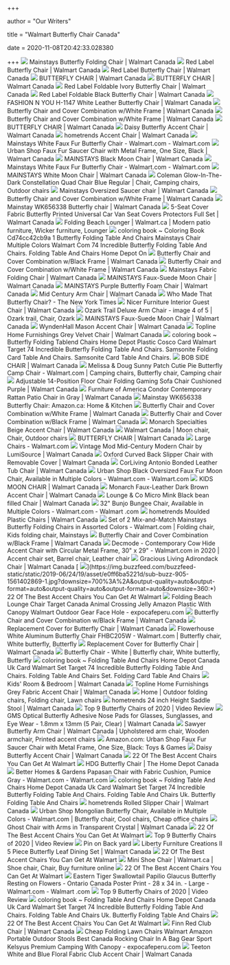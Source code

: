 +++
        
author = "Our Writers"
        
title = "Walmart Butterfly Chair Canada"
        
date = 2020-11-08T20:42:33.028380
        
+++
[ ![](https://i5.walmartimages.ca/images/Enlarge/004/189/999999-886783004189.jpg)](https://i5.walmartimages.ca/images/Enlarge/004/189/999999-886783004189.jpg) Mainstays Butterfly Folding Chair | Walmart Canada
[ ![](https://i5.walmartimages.ca/images/Large/004/257/999999-886783004257.jpg)](https://i5.walmartimages.ca/images/Large/004/257/999999-886783004257.jpg) Red Label Butterfly Chair | Walmart Canada
[ ![](https://i5.walmartimages.ca/images/Large/004/240/999999-886783004240.jpg)](https://i5.walmartimages.ca/images/Large/004/240/999999-886783004240.jpg) Red Label Butterfly Chair | Walmart Canada
[ ![](https://i5.walmartimages.ca/images/Enlarge/053/576/6000200053576.jpg)](https://i5.walmartimages.ca/images/Enlarge/053/576/6000200053576.jpg) BUTTERFLY CHAIR | Walmart Canada
[ ![](https://i5.walmartimages.ca/images/Enlarge/053/581/6000200053581.jpg)](https://i5.walmartimages.ca/images/Enlarge/053/581/6000200053581.jpg) BUTTERFLY CHAIR | Walmart Canada
[ ![](https://i5.walmartimages.ca/images/Enlarge/002/918/999999-886783002918.jpg)](https://i5.walmartimages.ca/images/Enlarge/002/918/999999-886783002918.jpg) Red Label Foldable Ivory Butterfly Chair | Walmart Canada
[ ![](https://i5.walmartimages.ca/images/Large/002/925/999999-886783002925.jpg)](https://i5.walmartimages.ca/images/Large/002/925/999999-886783002925.jpg) Red Label Foldable Black Butterfly Chair | Walmart Canada
[ ![](https://i5.walmartimages.com/asr/c9a5887e-a73a-4e70-b0b1-e3c6cdbd4d5b_1.8bed4dc0ccfee57303d3557e60de17ee.jpeg?odnHeight=450&odnWidth=450&odnBg=ffffff)](https://i5.walmartimages.com/asr/c9a5887e-a73a-4e70-b0b1-e3c6cdbd4d5b_1.8bed4dc0ccfee57303d3557e60de17ee.jpeg?odnHeight=450&odnWidth=450&odnBg=ffffff) FASHION N YOU H-1147 White Leather Butterfly Chair | Walmart Canada
[ ![](https://i5.walmartimages.com/asr/2bd67078-780b-47fd-8bdf-8695de02e43a_1.e9cfefc3e9251ad6ebc95ad52b6e52ea.jpeg?odnHeight=450&odnWidth=450&odnBg=ffffff)](https://i5.walmartimages.com/asr/2bd67078-780b-47fd-8bdf-8695de02e43a_1.e9cfefc3e9251ad6ebc95ad52b6e52ea.jpeg?odnHeight=450&odnWidth=450&odnBg=ffffff) Butterfly Chair and Cover Combination w/White Frame | Walmart Canada
[ ![](https://i5.walmartimages.com/asr/c8d286ac-d619-424a-9669-2cdd6a355905_1.d7d4fdafab41092f91d973337c081716.jpeg?odnHeight=450&odnWidth=450&odnBg=ffffff)](https://i5.walmartimages.com/asr/c8d286ac-d619-424a-9669-2cdd6a355905_1.d7d4fdafab41092f91d973337c081716.jpeg?odnHeight=450&odnWidth=450&odnBg=ffffff) Butterfly Chair and Cover Combination w/White Frame | Walmart Canada
[ ![](https://i5.walmartimages.ca/images/Large/053/631/6000200053631.jpg)](https://i5.walmartimages.ca/images/Large/053/631/6000200053631.jpg) BUTTERFLY CHAIR | Walmart Canada
[ ![](https://i5.walmartimages.ca/images/Large/592/751/6000200592751.jpg)](https://i5.walmartimages.ca/images/Large/592/751/6000200592751.jpg) Daisy Butterfly Accent Chair | Walmart Canada
[ ![](https://i5.walmartimages.ca/images/Enlarge/096/339/999999-753793096339.jpg)](https://i5.walmartimages.ca/images/Enlarge/096/339/999999-753793096339.jpg) hometrends Accent Chair | Walmart Canada
[ ![](https://i5.walmartimages.com/asr/eb4a9bed-a6f4-489c-a3bd-618698278583_1.420f86ae253b4bfe25ff25441495c9c1.jpeg?odnWidth=282&odnHeight=282&odnBg=ffffff)](https://i5.walmartimages.com/asr/eb4a9bed-a6f4-489c-a3bd-618698278583_1.420f86ae253b4bfe25ff25441495c9c1.jpeg?odnWidth=282&odnHeight=282&odnBg=ffffff) Mainstays White Faux Fur Butterfly Chair - Walmart.com - Walmart.com
[ ![](https://i5.walmartimages.com/asr/cca5cff1-c2e2-4d2f-9d54-8ffcfe50945a_1.244e918f7a2e457cd13db5f04a9fcf11.jpeg?odnHeight=450&odnWidth=450&odnBg=ffffff)](https://i5.walmartimages.com/asr/cca5cff1-c2e2-4d2f-9d54-8ffcfe50945a_1.244e918f7a2e457cd13db5f04a9fcf11.jpeg?odnHeight=450&odnWidth=450&odnBg=ffffff) Urban Shop Faux Fur Saucer Chair with Metal Frame, One Size, Black | Walmart  Canada
[ ![](https://i5.walmartimages.ca/images/Enlarge/004/165/886783004165.jpg)](https://i5.walmartimages.ca/images/Enlarge/004/165/886783004165.jpg) MAINSTAYS Black Moon Chair | Walmart Canada
[ ![](https://i5.walmartimages.com/asr/cdd81a8e-a72c-42bb-a4ac-38fa3d397885_2.ed28e596427a8863a8cb4aac030aa86a.jpeg?odnWidth=612&odnHeight=612&odnBg=ffffff)](https://i5.walmartimages.com/asr/cdd81a8e-a72c-42bb-a4ac-38fa3d397885_2.ed28e596427a8863a8cb4aac030aa86a.jpeg?odnWidth=612&odnHeight=612&odnBg=ffffff) Mainstays White Faux Fur Butterfly Chair - Walmart.com - Walmart.com
[ ![](https://i5.walmartimages.ca/images/Enlarge/004/172/886783004172.jpg)](https://i5.walmartimages.ca/images/Enlarge/004/172/886783004172.jpg) MAINSTAYS White Moon Chair | Walmart Canada
[ ![](https://i.pinimg.com/originals/7e/ef/16/7eef16aa29378f7562727dfb5dc32176.jpg)](https://i.pinimg.com/originals/7e/ef/16/7eef16aa29378f7562727dfb5dc32176.jpg) Coleman Glow-In-The-Dark Constellation Quad Chair Blue Regular | Chair,  Camping chairs, Outdoor chairs
[ ![](https://i5.walmartimages.ca/images/Enlarge/301/198/6000201301198.jpg)](https://i5.walmartimages.ca/images/Enlarge/301/198/6000201301198.jpg) Mainstays Oversized Saucer chair | Walmart Canada
[ ![](https://i5.walmartimages.com/asr/8a12cd89-b05e-48c0-90f6-761d677b7b2d_1.d8b17acc40c7dcb44c20c7d556e5ee15.jpeg)](https://i5.walmartimages.com/asr/8a12cd89-b05e-48c0-90f6-761d677b7b2d_1.d8b17acc40c7dcb44c20c7d556e5ee15.jpeg) Butterfly Chair and Cover Combination w/White Frame | Walmart Canada
[ ![](https://i5.walmartimages.com/asr/b76919b5-b00f-4512-9a62-5ca124c03fba_1.04782158b3ad244a6e158cb4ddacf136.jpeg)](https://i5.walmartimages.com/asr/b76919b5-b00f-4512-9a62-5ca124c03fba_1.04782158b3ad244a6e158cb4ddacf136.jpeg) Mainstay WK656338 Butterfly chair | Walmart Canada
[ ![](https://i5.walmartimages.com/asr/658b4f74-5c57-48da-8272-12eac76b7a04_1.16da2a38fd747f78b2d3a65404456016.jpeg?odnHeight=450&odnWidth=450&odnBg=ffffff)](https://i5.walmartimages.com/asr/658b4f74-5c57-48da-8272-12eac76b7a04_1.16da2a38fd747f78b2d3a65404456016.jpeg?odnHeight=450&odnWidth=450&odnBg=ffffff) 5-Seat Cover Fabric Butterfly Printed Universal Car Van Seat Covers  Protectors Full Set | Walmart Canada
[ ![](https://i.pinimg.com/originals/14/57/69/1457692cbffe67af65ccaeb52c560e90.jpg)](https://i.pinimg.com/originals/14/57/69/1457692cbffe67af65ccaeb52c560e90.jpg) Folding Beach Lounger | Walmart.ca | Modern patio furniture, Wicker  furniture, Lounger
[ ![](https://www.tomkatproject.com/wp-content/uploads/coloring-book-cd74cc42cb9a_1-butterfly-folding-table-and-chairs-mainstays-chair-multiple-colors-walmart-com-scaled.jpeg)](https://www.tomkatproject.com/wp-content/uploads/coloring-book-cd74cc42cb9a_1-butterfly-folding-table-and-chairs-mainstays-chair-multiple-colors-walmart-com-scaled.jpeg) coloring book ~ Coloring Book Cd74cc42cb9a 1 Butterfly Folding Table And  Chairs Mainstays Chair Multiple Colors Walmart Com 74 Incredible Butterfly  Folding Table And Chairs. Folding Table And Chairs Home Depot On
[ ![](https://i5.walmartimages.com/asr/154ca73d-dded-4398-b227-94201425869a_1.9d70712be3329f55831bb7b7f7e23e03.jpeg?odnHeight=450&odnWidth=450&odnBg=ffffff)](https://i5.walmartimages.com/asr/154ca73d-dded-4398-b227-94201425869a_1.9d70712be3329f55831bb7b7f7e23e03.jpeg?odnHeight=450&odnWidth=450&odnBg=ffffff) Butterfly Chair and Cover Combination w/Black Frame | Walmart Canada
[ ![](https://i5.walmartimages.com/asr/90bb3f12-fa79-45b4-be38-98b2e4140749_1.3d081eebeba8c228a96edb030f7da9ee.jpeg)](https://i5.walmartimages.com/asr/90bb3f12-fa79-45b4-be38-98b2e4140749_1.3d081eebeba8c228a96edb030f7da9ee.jpeg) Butterfly Chair and Cover Combination w/White Frame | Walmart Canada
[ ![](https://i5.walmartimages.ca/images/Enlarge/160/853/6000199160853.jpg)](https://i5.walmartimages.ca/images/Enlarge/160/853/6000199160853.jpg) Mainstays Fabric Folding Chair | Walmart Canada
[ ![](https://i5.walmartimages.ca/images/Large/607/638/607638.jpg)](https://i5.walmartimages.ca/images/Large/607/638/607638.jpg) MAINSTAYS Faux-Suede Moon Chair | Walmart Canada
[ ![](https://i5.walmartimages.ca/images/Enlarge/765/8_1/999999-63108757658_1.jpg)](https://i5.walmartimages.ca/images/Enlarge/765/8_1/999999-63108757658_1.jpg) MAINSTAYS Purple Butterfly Foam Chair | Walmart Canada
[ ![](https://i5.walmartimages.ca/images/Large/225/517/6000199225517.jpg)](https://i5.walmartimages.ca/images/Large/225/517/6000199225517.jpg) Mid Century Arm Chair | Walmart Canada
[ ![](https://static01.nyt.com/images/2012/03/11/magazine/11wmt_span/11wmt_span-articleLarge-v2.jpg?quality=75&auto=webp&disable=upscale)](https://static01.nyt.com/images/2012/03/11/magazine/11wmt_span/11wmt_span-articleLarge-v2.jpg?quality=75&auto=webp&disable=upscale) Who Made That Butterfly Chair? - The New York Times
[ ![](https://i5.walmartimages.ca/images/Large/416/-bk/999999-AP416-BK.jpg)](https://i5.walmartimages.ca/images/Large/416/-bk/999999-AP416-BK.jpg) Nicer Furniture Interior Guest Chair | Walmart Canada
[ ![](https://i.pinimg.com/474x/b1/0f/a9/b10fa96b4b71307fda328b92dd9c0d38.jpg)](https://i.pinimg.com/474x/b1/0f/a9/b10fa96b4b71307fda328b92dd9c0d38.jpg) Ozark Trail Deluxe Arm Chair - image 4 of 5 | Ozark trail, Chair, Ozark
[ ![](https://i5.walmartimages.ca/images/Large/069/604/6000187069604.jpg)](https://i5.walmartimages.ca/images/Large/069/604/6000187069604.jpg) MAINSTAYS Faux-Suede Moon Chair | Walmart Canada
[ ![](https://i5.walmartimages.ca/images/Large/355/040/6000197355040.jpg)](https://i5.walmartimages.ca/images/Large/355/040/6000197355040.jpg) WyndenHall Mason Accent Chair | Walmart Canada
[ ![](https://i5.walmartimages.ca/images/Large/762/941/6000199762941.jpg)](https://i5.walmartimages.ca/images/Large/762/941/6000199762941.jpg) Topline Home Furnishings Grey Velvet Chair | Walmart Canada
[ ![](http://www.tomkatproject.com/wp-content/uploads/butterfly-folding-tablend-chairs-home-depot-plastic-cosco-card-walmart-target.jpg)](http://www.tomkatproject.com/wp-content/uploads/butterfly-folding-tablend-chairs-home-depot-plastic-cosco-card-walmart-target.jpg) coloring book ~ Butterfly Folding Tablend Chairs Home Depot Plastic Cosco  Card Walmart Target 74 Incredible Butterfly Folding Table And Chairs.  Samsonite Folding Card Table And Chairs. Samsonite Card Table And Chairs.
[ ![](https://i5.walmartimages.ca/images/Large/415/988/6000199415988.jpg)](https://i5.walmartimages.ca/images/Large/415/988/6000199415988.jpg) BOB SIDE CHAIR | Walmart Canada
[ ![](https://i.pinimg.com/originals/1e/9a/e0/1e9ae002a773f0eec34cfac0583b2d33.jpg)](https://i.pinimg.com/originals/1e/9a/e0/1e9ae002a773f0eec34cfac0583b2d33.jpg) Melissa & Doug Sunny Patch Cutie Pie Butterfly Camp Chair - Walmart.com |  Camping chairs, Butterfly chair, Camping chair
[ ![](https://i5.walmartimages.com/asr/b8fd4496-3382-4dc8-8dee-80d147e83997_1.4ad74ee7bb999c91662d292a7aa8fcec.jpeg?odnHeight=450&odnWidth=450&odnBg=ffffff)](https://i5.walmartimages.com/asr/b8fd4496-3382-4dc8-8dee-80d147e83997_1.4ad74ee7bb999c91662d292a7aa8fcec.jpeg?odnHeight=450&odnWidth=450&odnBg=ffffff) Adjustable 14-Position Floor Chair Folding Gaming Sofa Chair Cushioned  Purple | Walmart Canada
[ ![](https://i5.walmartimages.com/asr/6509bcb8-6005-48fa-844c-d7bab764e0a0_1.b2e8951fb78d2d1a3633fe87087795f3.jpeg?odnHeight=2000&odnWidth=2000&odnBg=ffffff)](https://i5.walmartimages.com/asr/6509bcb8-6005-48fa-844c-d7bab764e0a0_1.b2e8951fb78d2d1a3633fe87087795f3.jpeg?odnHeight=2000&odnWidth=2000&odnBg=ffffff) Furniture of America Condor Contemporary Rattan Patio Chair in Gray | Walmart  Canada
[ ![](https://images-na.ssl-images-amazon.com/images/I/41g989DLmqL._AC_.jpg)](https://images-na.ssl-images-amazon.com/images/I/41g989DLmqL._AC_.jpg) Mainstay WK656338 Butterfly Chair: Amazon.ca: Home & Kitchen
[ ![](https://i5.walmartimages.com/asr/ac389fd4-36a8-4495-9ba0-7c7482e16d94_1.8a13216353ecdcffc4cc74e31feb328d.jpeg?odnHeight=450&odnWidth=450&odnBg=ffffff)](https://i5.walmartimages.com/asr/ac389fd4-36a8-4495-9ba0-7c7482e16d94_1.8a13216353ecdcffc4cc74e31feb328d.jpeg?odnHeight=450&odnWidth=450&odnBg=ffffff) Butterfly Chair and Cover Combination w/White Frame | Walmart Canada
[ ![](https://i5.walmartimages.com/asr/154ca73d-dded-4398-b227-94201425869a_1.9d70712be3329f55831bb7b7f7e23e03.jpeg?odnHeight=2000&odnWidth=2000&odnBg=ffffff)](https://i5.walmartimages.com/asr/154ca73d-dded-4398-b227-94201425869a_1.9d70712be3329f55831bb7b7f7e23e03.jpeg?odnHeight=2000&odnWidth=2000&odnBg=ffffff) Butterfly Chair and Cover Combination w/Black Frame | Walmart Canada
[ ![](https://i5.walmartimages.ca/images/Large/010/522/999999-680796010522.jpg)](https://i5.walmartimages.ca/images/Large/010/522/999999-680796010522.jpg) Monarch Specialties Beige Accent Chair | Walmart Canada
[ ![](https://i.pinimg.com/originals/c7/0f/90/c70f90cde885f444888241b2e099825b.jpg)](https://i.pinimg.com/originals/c7/0f/90/c70f90cde885f444888241b2e099825b.jpg) Walmart Canada | Moon chair, Chair, Outdoor chairs
[ ![](https://i5.walmartimages.ca/images/Thumbnails/991/259/6000200991259.jpg)](https://i5.walmartimages.ca/images/Thumbnails/991/259/6000200991259.jpg) BUTTERFLY CHAIR | Walmart Canada
[ ![](https://i5.walmartimages.com/asr/4ebab350-5690-4989-a9d4-b45375a3b497_1.29bf1ab091795644e567ca96485d3535.jpeg)](https://i5.walmartimages.com/asr/4ebab350-5690-4989-a9d4-b45375a3b497_1.29bf1ab091795644e567ca96485d3535.jpeg) Large Chairs - Walmart.com
[ ![](https://i5.walmartimages.ca/images/Large/376/696/6000199376696.jpg)](https://i5.walmartimages.ca/images/Large/376/696/6000199376696.jpg) Vintage Mod Mid-Century Modern Chair by LumiSource | Walmart Canada
[ ![](https://i5.walmartimages.ca/images/Large/637/061/6000201637061.jpg)](https://i5.walmartimages.ca/images/Large/637/061/6000201637061.jpg) Oxford Curved Back Slipper Chair with Removable Cover | Walmart Canada
[ ![](https://i5.walmartimages.ca/images/Large/994/900/999999-776069994900.jpg)](https://i5.walmartimages.ca/images/Large/994/900/999999-776069994900.jpg) CorLiving Antonio Bonded Leather Tub Chair | Walmart Canada
[ ![](https://i5.walmartimages.com/asr/7042f03a-1376-4926-8892-92be3126cfd0.538be5c917466d2291a80170f8400655.jpeg?odnWidth=612&odnHeight=612&odnBg=ffffff)](https://i5.walmartimages.com/asr/7042f03a-1376-4926-8892-92be3126cfd0.538be5c917466d2291a80170f8400655.jpeg?odnWidth=612&odnHeight=612&odnBg=ffffff) Urban Shop Black Oversized Faux Fur Moon Chair, Available in Multiple  Colors - Walmart.com - Walmart.com
[ ![](https://i5.walmartimages.ca/images/Enlarge/603/506/6000199603506.jpg)](https://i5.walmartimages.ca/images/Enlarge/603/506/6000199603506.jpg) KIDS MOON CHAIR | Walmart Canada
[ ![](https://i5.walmartimages.ca/images/Large/784/113/784113.jpg)](https://i5.walmartimages.ca/images/Large/784/113/784113.jpg) Monarch Faux-Leather Dark Brown Accent Chair | Walmart Canada
[ ![](https://i5.walmartimages.ca/images/Large/588/786/6000199588786.jpg)](https://i5.walmartimages.ca/images/Large/588/786/6000199588786.jpg) Lounge & Co Micro Mink Black bean filled Chair | Walmart Canada
[ ![](https://i5.walmartimages.com/asr/a808a732-9ec5-4b98-b14f-d480b6e0f0b6_2.d70edd4d69b2772958317a26e98b5e72.jpeg?odnWidth=612&odnHeight=612&odnBg=ffffff)](https://i5.walmartimages.com/asr/a808a732-9ec5-4b98-b14f-d480b6e0f0b6_2.d70edd4d69b2772958317a26e98b5e72.jpeg?odnWidth=612&odnHeight=612&odnBg=ffffff) 32" Bunjo Bungee Chair, Available in Multiple Colors - Walmart.com - Walmart .com
[ ![](https://i5.walmartimages.ca/images/Large/788/713/999999-20972788713.jpg)](https://i5.walmartimages.ca/images/Large/788/713/999999-20972788713.jpg) hometrends Moulded Plastic Chairs | Walmart Canada
[ ![](https://i.pinimg.com/originals/f8/92/05/f892059bb39d87a7e019a0c57989b0f4.jpg)](https://i.pinimg.com/originals/f8/92/05/f892059bb39d87a7e019a0c57989b0f4.jpg) Set of 2 Mix-and-Match Mainstays Butterfly Folding Chairs in Assorted  Colors - Walmart.com | Folding chair, Kids folding chair, Mainstays
[ ![](https://i5.walmartimages.com/asr/ec6e5317-2c9c-489c-a289-a6912a8c23e3_1.ff14884d3f76c94b251c7757ae75043f.jpeg)](https://i5.walmartimages.com/asr/ec6e5317-2c9c-489c-a289-a6912a8c23e3_1.ff14884d3f76c94b251c7757ae75043f.jpeg) Butterfly Chair and Cover Combination w/Black Frame | Walmart Canada
[ ![](https://i.pinimg.com/originals/6e/39/fd/6e39fd7ea6cd869fb95ae379d88a2520.jpg)](https://i.pinimg.com/originals/6e/39/fd/6e39fd7ea6cd869fb95ae379d88a2520.jpg) Decmode - Contemporary Cow Hide Accent Chair with Circular Metal Frame, 30"  x 29" - Walmart.com in 2020 | Accent chair set, Barrel chair, Leather chair
[ ![](https://i5.walmartimages.ca/images/Enlarge/116/127/999999-064594116127.jpg)](https://i5.walmartimages.ca/images/Enlarge/116/127/999999-064594116127.jpg) Gracious Living Adirondack Chair | Walmart Canada
[ ![](https://img.buzzfeed.com/buzzfeed-static/static/2019-06/24/19/asset/e0ff6ba5221d/sub-buzz-905-1561402869-1.jpg?downsize=700%3A%2A&output-quality=auto&output-format=auto&output-quality=auto&output-format=auto&downsize=360:*)](https://img.buzzfeed.com/buzzfeed-static/static/2019-06/24/19/asset/e0ff6ba5221d/sub-buzz-905-1561402869-1.jpg?downsize=700%3A%2A&output-quality=auto&output-format=auto&output-quality=auto&output-format=auto&downsize=360:*) 22 Of The Best Accent Chairs You Can Get At Walmart
[ ![](https://www.expocafeperu.com/w/2020/07/folding-beach-lounge-chair-target-canada-animal-crossing-jelly-amazon-plastic-with-canopy-walmart.jpg)](https://www.expocafeperu.com/w/2020/07/folding-beach-lounge-chair-target-canada-animal-crossing-jelly-amazon-plastic-with-canopy-walmart.jpg) Folding Beach Lounge Chair Target Canada Animal Crossing Jelly Amazon  Plastic With Canopy Walmart Outdoor Gear Face Hole - expocafeperu.com
[ ![](https://i5.walmartimages.com/asr/1bdd8fb5-2746-4440-aeed-639877ac37d0_1.59b08fc76ff3ffb988a13a3472110b33.jpeg)](https://i5.walmartimages.com/asr/1bdd8fb5-2746-4440-aeed-639877ac37d0_1.59b08fc76ff3ffb988a13a3472110b33.jpeg) Butterfly Chair and Cover Combination w/Black Frame | Walmart Canada
[ ![](https://i5.walmartimages.com/asr/eb357b31-3242-4571-afa2-877602bf51f2_1.221fd30eb3c0318f7a8e0a7fe359d522.jpeg?odnHeight=450&odnWidth=450&odnBg=ffffff)](https://i5.walmartimages.com/asr/eb357b31-3242-4571-afa2-877602bf51f2_1.221fd30eb3c0318f7a8e0a7fe359d522.jpeg?odnHeight=450&odnWidth=450&odnBg=ffffff) Replacement Cover for Butterfly Chair | Walmart Canada
[ ![](https://i.pinimg.com/originals/cf/7b/35/cf7b3549d933268bed0f4dae45a90ef1.jpg)](https://i.pinimg.com/originals/cf/7b/35/cf7b3549d933268bed0f4dae45a90ef1.jpg) Flowerhouse White Aluminum Butterfly Chair FHBC205W - Walmart.com | Butterfly  chair, White butterfly, Butterfly
[ ![](https://i5.walmartimages.com/asr/701af114-0e6a-4c6b-8457-eacda617f3fb_1.2ece4dfa43bece7bb800d2c959778d61.jpeg?odnHeight=450&odnWidth=450&odnBg=ffffff)](https://i5.walmartimages.com/asr/701af114-0e6a-4c6b-8457-eacda617f3fb_1.2ece4dfa43bece7bb800d2c959778d61.jpeg?odnHeight=450&odnWidth=450&odnBg=ffffff) Replacement Cover for Butterfly Chair | Walmart Canada
[ ![](https://i.pinimg.com/originals/8b/a9/57/8ba9579416a0d4ed4508fefb54c9da69.jpg)](https://i.pinimg.com/originals/8b/a9/57/8ba9579416a0d4ed4508fefb54c9da69.jpg) Butterfly Chair - White | Butterfly chair, White butterfly, Butterfly
[ ![](http://www.tomkatproject.com/wp-content/uploads/teak-patio-set-garden-balcony-piece-folding-table-chairs-terrace-butterfly-and-target-samsonite.jpg)](http://www.tomkatproject.com/wp-content/uploads/teak-patio-set-garden-balcony-piece-folding-table-chairs-terrace-butterfly-and-target-samsonite.jpg) coloring book ~ Folding Table And Chairs Home Depot Canada Uk Card Walmart  Set Target 74 Incredible Butterfly Folding Table And Chairs. Folding Table  And Chairs Set. Folding Card Table And Chairs
[ ![](https://i.walmartimages.ca/img/category/home-pets/tiles/2020/Week01/KidsRoom/CUS_WMS_HO-KidsRoom-Furniture_20200130_E.jpg)](https://i.walmartimages.ca/img/category/home-pets/tiles/2020/Week01/KidsRoom/CUS_WMS_HO-KidsRoom-Furniture_20200130_E.jpg) Kids' Room & Bedroom | Walmart Canada
[ ![](https://i5.walmartimages.ca/images/Large/266/284/6000202266284.jpg)](https://i5.walmartimages.ca/images/Large/266/284/6000202266284.jpg) Topline Home Furnishings Grey Fabric Accent Chair | Walmart Canada
[ ![](https://i.pinimg.com/originals/e6/ed/54/e6ed5453563910e98dae9f2aad8af7c7.jpg)](https://i.pinimg.com/originals/e6/ed/54/e6ed5453563910e98dae9f2aad8af7c7.jpg) Home | Outdoor folding chairs, Folding chair, Lawn chairs
[ ![](https://i5.walmartimages.ca/images/Large/53_/new/999999-872454211253_NEW.jpg)](https://i5.walmartimages.ca/images/Large/53_/new/999999-872454211253_NEW.jpg) hometrends 24 inch Height Saddle Stool | Walmart Canada
[ ![](https://images.ezvid.com/image/upload/c_scale,f_auto,h_720,q_auto:eco,w_1280/c_scale,h_720,l_ndz9ehddhwbbr88gh8uc,w_1280/white16by9_sqmvhu)](https://images.ezvid.com/image/upload/c_scale,f_auto,h_720,q_auto:eco,w_1280/c_scale,h_720,l_ndz9ehddhwbbr88gh8uc,w_1280/white16by9_sqmvhu) Top 9 Butterfly Chairs of 2020 | Video Review
[ ![](https://i5.walmartimages.com/asr/ba6e8f7d-1b7f-4961-9aa4-fee47420f8fe_1.9f01912bf260677d5f1e33d9308ad723.jpeg?odnHeight=2000&odnWidth=2000&odnBg=ffffff)](https://i5.walmartimages.com/asr/ba6e8f7d-1b7f-4961-9aa4-fee47420f8fe_1.9f01912bf260677d5f1e33d9308ad723.jpeg?odnHeight=2000&odnWidth=2000&odnBg=ffffff) GMS Optical Butterfly Adhesive Nose Pads for Glasses, Sunglasses, and Eye  Wear - 1.8mm x 13mm (5 Pair, Clear) | Walmart Canada
[ ![](https://i.pinimg.com/474x/48/35/bb/4835bbc64dc333e1d1276af578d7ef5c.jpg)](https://i.pinimg.com/474x/48/35/bb/4835bbc64dc333e1d1276af578d7ef5c.jpg) Sawyer Butterfly Arm Chair | Walmart Canada | Upholstered arm chair, Wooden  armchair, Printed accent chairs
[ ![](https://images-na.ssl-images-amazon.com/images/I/81c18dYWSxL._AC_SY355_.jpg)](https://images-na.ssl-images-amazon.com/images/I/81c18dYWSxL._AC_SY355_.jpg) Amazon.com: Urban Shop Faux Fur Saucer Chair with Metal Frame, One Size,  Black: Toys & Games
[ ![](https://i5.walmartimages.ca/images/Enlarge/592/754/6000200592754.jpg)](https://i5.walmartimages.ca/images/Enlarge/592/754/6000200592754.jpg) Daisy Butterfly Accent Chair | Walmart Canada
[ ![](https://img.buzzfeed.com/buzzfeed-static/static/2019-06/24/15/asset/afb8065c31d4/sub-buzz-1189-1561390354-1.jpg?downsize=900:*&output-format=auto&output-quality=auto)](https://img.buzzfeed.com/buzzfeed-static/static/2019-06/24/15/asset/afb8065c31d4/sub-buzz-1189-1561390354-1.jpg?downsize=900:*&output-format=auto&output-quality=auto) 22 Of The Best Accent Chairs You Can Get At Walmart
[ ![](https://homedepot.scene7.com/is/image/homedepotcanada/p_1001200094.jpg?wid=1000&hei=1000&op_sharpen=1)](https://homedepot.scene7.com/is/image/homedepotcanada/p_1001200094.jpg?wid=1000&hei=1000&op_sharpen=1) HDG Butterfly Chair | The Home Depot Canada
[ ![](https://i5.walmartimages.com/asr/4bab2143-c746-4df8-a0ba-a994acb60cfe_4.c4d5afcb9ad9011a15d78073616e6d3e.jpeg?odnWidth=612&odnHeight=612&odnBg=ffffff)](https://i5.walmartimages.com/asr/4bab2143-c746-4df8-a0ba-a994acb60cfe_4.c4d5afcb9ad9011a15d78073616e6d3e.jpeg?odnWidth=612&odnHeight=612&odnBg=ffffff) Better Homes & Gardens Papasan Chair with Fabric Cushion, Pumice Gray -  Walmart.com - Walmart.com
[ ![](http://www.tomkatproject.com/wp-content/uploads/coloring-book-butterfly-folding-table-and-chairs-incredible-cartoon-png-download-free-transparent-kisspng.jpg)](http://www.tomkatproject.com/wp-content/uploads/coloring-book-butterfly-folding-table-and-chairs-incredible-cartoon-png-download-free-transparent-kisspng.jpg) coloring book ~ Folding Table And Chairs Home Depot Canada Uk Card Walmart  Set Target 74 Incredible Butterfly Folding Table And Chairs. Folding Table  And Chairs Uk. Butterfly Folding Table And Chairs
[ ![](https://i5.walmartimages.ca/images/Enlarge/996/998/999999-753793996998.jpg)](https://i5.walmartimages.ca/images/Enlarge/996/998/999999-753793996998.jpg) hometrends Rolled Slipper Chair | Walmart Canada
[ ![](https://i.pinimg.com/originals/db/61/17/db61176ed67f96e739300d1d966ac921.jpg)](https://i.pinimg.com/originals/db/61/17/db61176ed67f96e739300d1d966ac921.jpg) Urban Shop Mongolian Butterfly Chair, Available in Multiple Colors - Walmart.com  | Butterfly chair, Cool chairs, Cheap office chairs
[ ![](https://i5.walmartimages.ca/images/Large/855/472/6000199855472.jpg)](https://i5.walmartimages.ca/images/Large/855/472/6000199855472.jpg) Ghost Chair with Arms in Transparent Crystal | Walmart Canada
[ ![](https://img.buzzfeed.com/buzzfeed-static/static/2019-06/24/18/asset/f7272f78a36f/sub-buzz-891-1561399344-1.jpg)](https://img.buzzfeed.com/buzzfeed-static/static/2019-06/24/18/asset/f7272f78a36f/sub-buzz-891-1561399344-1.jpg) 22 Of The Best Accent Chairs You Can Get At Walmart
[ ![](https://images.ezvid.com/image/upload/fl_immutable_cache/e_trim/c_pad,f_auto,h_270,q_auto:eco/qnzkueesaikyhowzmvir)](https://images.ezvid.com/image/upload/fl_immutable_cache/e_trim/c_pad,f_auto,h_270,q_auto:eco/qnzkueesaikyhowzmvir) Top 9 Butterfly Chairs of 2020 | Video Review
[ ![](https://i.pinimg.com/474x/df/83/bb/df83bbb353de62a28fe4dbc10bc68b2e.jpg)](https://i.pinimg.com/474x/df/83/bb/df83bbb353de62a28fe4dbc10bc68b2e.jpg) Pin on Back yard
[ ![](https://i5.walmartimages.com/asr/984e623a-6188-4d0b-a063-8c56fa61c9f7_1.b6a3209e93df7b53175549bebb3753ae.jpeg?odnHeight=450&odnWidth=450&odnBg=ffffff)](https://i5.walmartimages.com/asr/984e623a-6188-4d0b-a063-8c56fa61c9f7_1.b6a3209e93df7b53175549bebb3753ae.jpeg?odnHeight=450&odnWidth=450&odnBg=ffffff) Liberty Furniture Creations II 5 Piece Butterfly Leaf Dining Set | Walmart  Canada
[ ![](https://img.buzzfeed.com/buzzfeed-static/static/2019-06/24/18/asset/bf91a681dd7a/sub-buzz-1658-1561400774-7.jpg?crop=450%3A450%3B0%2C0&resize=720%3A720)](https://img.buzzfeed.com/buzzfeed-static/static/2019-06/24/18/asset/bf91a681dd7a/sub-buzz-1658-1561400774-7.jpg?crop=450%3A450%3B0%2C0&resize=720%3A720) 22 Of The Best Accent Chairs You Can Get At Walmart
[ ![](https://i.pinimg.com/originals/c3/85/15/c3851529ad2b3c7a6a17de262ce886a5.jpg)](https://i.pinimg.com/originals/c3/85/15/c3851529ad2b3c7a6a17de262ce886a5.jpg) Mini Shoe Chair | Walmart.ca | Shoe chair, Chair, Buy furniture online
[ ![](https://img.buzzfeed.com/buzzfeed-static/static/2019-06/24/19/asset/9534e36df1fe/sub-buzz-81-1561403954-1.jpg?crop=1449:1205;117,0&downsize=900:*&output-format=auto&output-quality=auto)](https://img.buzzfeed.com/buzzfeed-static/static/2019-06/24/19/asset/9534e36df1fe/sub-buzz-81-1561403954-1.jpg?crop=1449:1205;117,0&downsize=900:*&output-format=auto&output-quality=auto) 22 Of The Best Accent Chairs You Can Get At Walmart
[ ![](https://i5.walmartimages.com/asr/de45c21a-ffb7-40be-b7bc-999eb3ba8974_1.855b64fb7bc914d2d4a24ae548ca1c63.jpeg?odnWidth=612&odnHeight=612&odnBg=ffffff)](https://i5.walmartimages.com/asr/de45c21a-ffb7-40be-b7bc-999eb3ba8974_1.855b64fb7bc914d2d4a24ae548ca1c63.jpeg?odnWidth=612&odnHeight=612&odnBg=ffffff) Eastern Tiger Swallowtail Papilio Glaucus Butterfly Resting on Flowers -  Ontario Canada Poster Print - 28 x 34 in. - Large - Walmart.com - Walmart .com
[ ![](https://images.ezvid.com/image/upload/fl_immutable_cache/e_trim/c_pad,f_auto,h_270,q_auto:eco/bz4qsyfiqvehg3pwn6lv)](https://images.ezvid.com/image/upload/fl_immutable_cache/e_trim/c_pad,f_auto,h_270,q_auto:eco/bz4qsyfiqvehg3pwn6lv) Top 9 Butterfly Chairs of 2020 | Video Review
[ ![](http://www.tomkatproject.com/wp-content/uploads/cosco-card-table-and-chairs-butterfly-folding-uk-walmart-set-at-costco.JPG)](http://www.tomkatproject.com/wp-content/uploads/cosco-card-table-and-chairs-butterfly-folding-uk-walmart-set-at-costco.JPG) coloring book ~ Folding Table And Chairs Home Depot Canada Uk Card Walmart  Set Target 74 Incredible Butterfly Folding Table And Chairs. Folding Table  And Chairs Uk. Butterfly Folding Table And Chairs
[ ![](https://img.buzzfeed.com/buzzfeed-static/static/2019-06/24/18/asset/70cfb07c3b70/sub-buzz-1733-1561401629-1.jpg?crop=1280:1400;160,152&downsize=900:*&output-format=auto&output-quality=auto)](https://img.buzzfeed.com/buzzfeed-static/static/2019-06/24/18/asset/70cfb07c3b70/sub-buzz-1733-1561401629-1.jpg?crop=1280:1400;160,152&downsize=900:*&output-format=auto&output-quality=auto) 22 Of The Best Accent Chairs You Can Get At Walmart
[ ![](https://i5.walmartimages.ca/images/Large/349/350/6000200349350.jpg)](https://i5.walmartimages.ca/images/Large/349/350/6000200349350.jpg) Finn Red Club Chair | Walmart Canada
[ ![](https://www.expocafeperu.com/w/2020/05/portable-lawn-chairs-best-rated-folding-outdoor-seat-and-backrest-walmart-canada-plastic-chair-with-712x718.jpg)](https://www.expocafeperu.com/w/2020/05/portable-lawn-chairs-best-rated-folding-outdoor-seat-and-backrest-walmart-canada-plastic-chair-with-712x718.jpg) Cheap Folding Lawn Chairs Walmart Amazon Portable Outdoor Stools Best Canada  Rocking Chair In A Bag Gear Sport Kelsyus Premium Camping With Canopy -  expocafeperu.com
[ ![](https://i5.walmartimages.com/asr/13d7df1c-f755-403f-85c9-35641a311fd2_1.a7996a3e30230a60d41fffbbf0a987ec.jpeg?odnHeight=450&odnWidth=450&odnBg=ffffff)](https://i5.walmartimages.com/asr/13d7df1c-f755-403f-85c9-35641a311fd2_1.a7996a3e30230a60d41fffbbf0a987ec.jpeg?odnHeight=450&odnWidth=450&odnBg=ffffff) Teeton White and Blue Floral Fabric Club Accent Chair | Walmart Canada
